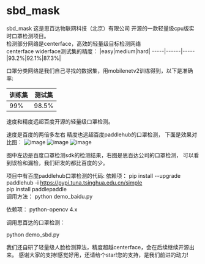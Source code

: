 # sbd_mask
sbd_mask
这是思百达物联网科技（北京）有限公司 开源的一款轻量级cpu版实时口罩检测项目。  
检测部分网络是centerface，高效的轻量级目标检测网络  
centerface widerface测试集的精度：
|easy|medium|hard|
-----|------|-----
|93.2%|92.1%|87.3%|

口罩分类网络是我们自己寻找的数据集，用mobilenetv2训练得到，以下是准确率:

|训练集|测试集|
------|------
|99%|98.5%|

速度和精度远超百度开源的轻量级口罩检测。

 速度是百度的两倍多左右
 精度也远超百度paddlehub的口罩检测，
 下面是效果对比图：
 ![image](https://github.com/sbdcv/sbd_mask/raw/master/images/1582529835.png)
 ![image](https://github.com/sbdcv/sbd_mask/raw/master/images/1582530011.png)
 ![image](https://github.com/sbdcv/sbd_mask/raw/master/images/1582529835.png)

图中左边是百度口罩检测sdk的检测结果，右图是思百达公司的口罩检测，
可以看到误检和漏检，我们研发的都比百度的少。

项目中有百度paddlehub口罩检测的代码:
依赖项：
pip install --upgrade paddlehub -i https://pypi.tuna.tsinghua.edu.cn/simple  
pip install paddlepaddle  
调用方法：
python demo_baidu.py

依赖项：
python-opencv 4.x

调用思百达的口罩检测：

python demo_sbd.py

我们还自研了轻量级人脸检测算法，精度超越centerface，会在后续继续开源出来。
感谢大家的支持!感觉好用，还请给个star!您的支持，是我们前进的动力!
